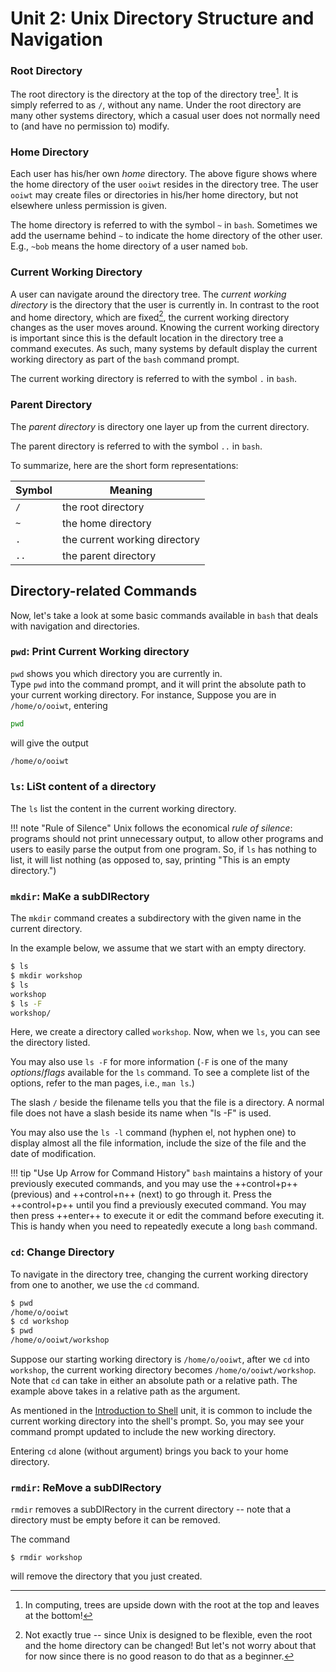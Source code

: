 # Unit 2: Unix Directory Structure and Navigation

### Root Directory

The root directory is the directory at the top of the directory tree[^1]. It is
simply referred to as `/`, without any name. Under the root directory are many
other systems directory, which a casual user does not normally need to (and have
no permission to) modify.

[^1]:
    In computing, trees are upside down with the root at the top and leaves at
    the bottom!

### Home Directory

Each user has his/her own _home_ directory. The above figure shows where the
home directory of the user `ooiwt` resides in the directory tree. The user
`ooiwt` may create files or directories in his/her home directory, but not
elsewhere unless permission is given.

The home directory is referred to with the symbol `~` in `bash`. Sometimes we
add the username behind `~` to indicate the home directory of the other user.
E.g., `~bob` means the home directory of a user named `bob`.

### Current Working Directory

A user can navigate around the directory tree. The _current working directory_
is the directory that the user is currently in. In contrast to the root and home
directory, which are fixed[^2], the current working directory changes as the
user moves around. Knowing the current working directory is important since this
is the default location in the directory tree a command executes. As such, many
systems by default display the current working directory as part of the `bash`
command prompt.

The current working directory is referred to with the symbol `.` in `bash`.

[^2]:
    Not exactly true -- since Unix is designed to be flexible, even the root and
    the home directory can be changed! But let's not worry about that for now
    since there is no good reason to do that as a beginner.

### Parent Directory

The _parent directory_ is directory one layer up from the current directory.

The parent directory is referred to with the symbol `..` in `bash`.

To summarize, here are the short form representations:

| Symbol | Meaning                       |
| ------ | ----------------------------- |
| `/`    | the root directory            |
| `~`    | the home directory            |
| `.`    | the current working directory |
| `..`   | the parent directory          |

## Directory-related Commands

Now, let's take a look at some basic commands available in `bash` that deals
with navigation and directories.

### `pwd`: Print Current Working directory

`pwd` shows you which directory you are currently in.  
Type `pwd` into the command prompt, and it will print the absolute path to your
current working directory. For instance, Suppose you are in `/home/o/ooiwt`,
entering

```Bash
pwd
```

will give the output

```Bash
/home/o/ooiwt
```

### `ls`: LiSt content of a directory

The `ls` list the content in the current working directory.

!!! note "Rule of Silence" Unix follows the economical _rule of silence_:
programs should not print unnecessary output, to allow other programs and users
to easily parse the output from one program. So, if `ls` has nothing to list, it
will list nothing (as opposed to, say, printing "This is an empty directory.")

### `mkdir`: MaKe a subDIRectory

The `mkdir` command creates a subdirectory with the given name in the current
directory.

In the example below, we assume that we start with an empty directory.

```bash
$ ls
$ mkdir workshop
$ ls
workshop
$ ls -F
workshop/
```

Here, we create a directory called `workshop`. Now, when we `ls`, you can see
the directory listed.

You may also use `ls -F` for more information (`-F` is one of the many
_options_/_flags_ available for the `ls` command. To see a complete list of the
options, refer to the man pages, i.e., `man ls`.)

The slash `/` beside the filename tells you that the file is a directory. A
normal file does not have a slash beside its name when "ls -F" is used.

You may also use the `ls -l` command (hyphen el, not hyphen one) to display
almost all the file information, include the size of the file and the date of
modification.

!!! tip "Use Up Arrow for Command History" `bash` maintains a history of your
previously executed commands, and you may use the ++control+p++ (previous) and
++control+n++ (next) to go through it. Press the ++control+p++ until you find a
previously executed command. You may then press ++enter++ to execute it or edit
the command before executing it. This is handy when you need to repeatedly
execute a long `bash` command.

### `cd`: Change Directory

To navigate in the directory tree, changing the current working directory from
one to another, we use the `cd` command.

```Bash
$ pwd
/home/o/ooiwt
$ cd workshop
$ pwd
/home/o/ooiwt/workshop
```

Suppose our starting working directory is `/home/o/ooiwt`, after we `cd` into
`workshop`, the current working directory becomes `/home/o/ooiwt/workshop`. Note
that `cd` can take in either an absolute path or a relative path. The example
above takes in a relative path as the argument.

As mentioned in the [Introduction to Shell](shell.md) unit, it is common to
include the current working directory into the shell's prompt. So, you may see
your command prompt updated to include the new working directory.

Entering `cd` alone (without argument) brings you back to your home directory.

### `rmdir`: ReMove a subDIRectory

`rmdir` removes a subDIRectory in the current directory -- note that a directory
must be empty before it can be removed.

The command

```
$ rmdir workshop
```

will remove the directory that you just created.
